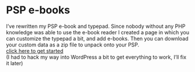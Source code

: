 <!--
  id: 320
  date: 2008-06-02T16:54:59
  modified: 2008-06-02T16:54:59
  slug: psp-e-books-ii
  type: post
  excerpt: <p>I&#8217;ve rewritten my PSP e-book and typepad. Since nobody without any PHP knowledge was able to use the e-book reader I created a page in which you can customize the typepad a bit, and add e-books. Then you can download your custom data as a zip file to unpack onto your PSP. click here to [&hellip;]</p> 
  content: <p>I&#8217;ve rewritten my PSP e-book and typepad. Since nobody without any PHP knowledge was able to use the e-book reader I created a page in which you can customize the typepad a bit, and add e-books. Then you can download your custom data as a zip file to unpack onto your PSP.<br /> <a href="?page_id=319">click here to get started</a><br /> (I had to hack my way into WordPress a bit to get everything to work, I&#8217;ll fix it later)</p> 
  categories: book,code,Javascript,backend,tech
  tags: PHP,PSP
-->

# PSP e-books

<p>I&#8217;ve rewritten my PSP e-book and typepad. Since nobody without any PHP knowledge was able to use the e-book reader I created a page in which you can customize the typepad a bit, and add e-books. Then you can download your custom data as a zip file to unpack onto your PSP.<br />
<a href="?page_id=319">click here to get started</a><br />
(I had to hack my way into WordPress a bit to get everything to work, I&#8217;ll fix it later)</p>

